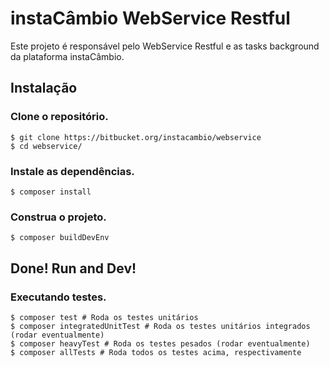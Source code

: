 # instaCâmbio WebService Restful

Este projeto é responsável pelo WebService Restful e as tasks background da plataforma instaCâmbio.

## Instalação

### Clone o repositório.
```
$ git clone https://bitbucket.org/instacambio/webservice
$ cd webservice/
```

### Instale as dependências.
```
$ composer install
```

### Construa o projeto.
```
$ composer buildDevEnv
```

## Done! Run and Dev!



### Executando testes.
```
$ composer test # Roda os testes unitários
$ composer integratedUnitTest # Roda os testes unitários integrados (rodar eventualmente)
$ composer heavyTest # Roda os testes pesados (rodar eventualmente)
$ composer allTests # Roda todos os testes acima, respectivamente
```